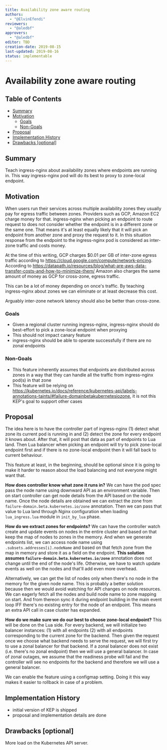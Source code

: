 ```yaml
---
title: Availability zone aware routing
authors:
  - "@ElvinEfendi"
reviewers:
  - "@aledbf"
approvers:
  - "@aledbf"
editor: TBD
creation-date: 2019-08-15
last-updated: 2019-08-16
status: implementable
---
```


# Availability zone aware routing

## Table of Contents

<!-- toc -->
- [Summary](#summary)
- [Motivation](#motivation)
  - [Goals](#goals)
  - [Non-Goals](#non-goals)
- [Proposal](#proposal)
- [Implementation History](#implementation-history)
- [Drawbacks [optional]](#drawbacks-optional)
<!-- /toc -->

## Summary

Teach ingress-nginx about availability zones where endpoints are running in. This way ingress-nginx pod will do its best to proxy to zone-local endpoint.

## Motivation

When users run their services across multiple availability zones they usually pay for egress traffic between zones. Providers such as GCP, Amazon EC2 charge money for that.
ingress-nginx when picking an endpoint to route request to does not consider whether the endpoint is in a different zone or the same one. That means it's at least equally likely
that it will pick an endpoint from another zone and proxy the request to it. In this situation response from the endpoint to the ingress-nginx pod is considered as
inter-zone traffic and costs money.


At the time of this writing, GCP charges $0.01 per GB of inter-zone egress traffic according to https://cloud.google.com/compute/network-pricing.
According to https://datapath.io/resources/blog/what-are-aws-data-transfer-costs-and-how-to-minimize-them/ Amazon also charges the same amount of money as GCP for cross-zone, egress traffic.

This can be a lot of money depending on once's traffic. By teaching ingress-nginx about zones we can eliminate or at least decrease this cost.

Arguably inter-zone network latency should also be better than cross-zone.

### Goals

* Given a regional cluster running ingress-nginx, ingress-nginx should do best-effort to pick a zone-local endpoint when proxying
* This should not impact canary feature
* ingress-nginx should be able to operate successfully if there are no zonal endpoints

### Non-Goals

* This feature inherently assumes that endpoints are distributed across zones in a way that they can handle all the traffic from ingress-nginx pod(s) in that zone
* This feature will be relying on https://kubernetes.io/docs/reference/kubernetes-api/labels-annotations-taints/#failure-domainbetakubernetesiozone, it is not this KEP's goal to support other cases

## Proposal

The idea here is to have the controller part of ingress-nginx
(1) detect what zone its current pod is running in and
(2) detect the zone for every endpoint it knows about.
After that, it will post that data as part of endpoints to Lua land.
Then Lua balancer when picking an endpoint will try to pick zone-local endpoint first and
if there is no zone-local endpoint then it will fall back to current behaviour.

This feature at least, in the beginning, should be optional since it is going to make it harder to reason about the load balancing and not everyone might want that.

**How does controller know what zone it runs in?**
We can have the pod spec pass the node name using downward API as an environment variable.
Then on start controller can get node details from the API based on the node name.
Once the node details are obtained
we can extract the zone from `failure-domain.beta.kubernetes.io/zone` annotation.
Then we can pass that value to Lua land through Nginx configuration
when loading `lua_ingress.lua` module in `init_by_lua` phase.

**How do we extract zones for endpoints?**
We can have the controller watch create and update events on nodes in the entire cluster and based on that keep the map of nodes to zones in the memory.
And when we generate endpoints list, we can access node name using `.subsets.addresses[i].nodeName`
and based on that fetch zone from the map in memory and store it as a field on the endpoint.
__This solution assumes `failure-domain.beta.kubernetes.io/zone`__ annotation does not change until the end of the node's life. Otherwise, we have to
watch update events as well on the nodes and that'll add even more overhead.

Alternatively, we can get the list of nodes only when there's no node in the memory for the given node name. This is probably a better solution
because then we would avoid watching for API changes on node resources. We can eagerly fetch all the nodes and build node name to zone mapping on start.
And from thereon sync it during endpoint building in the main event loop IFF there's no existing entry for the node of an endpoint.
This means an extra API call in case cluster has expanded.

**How do we make sure we do our best to choose zone-local endpoint?**
This will be done on the Lua side. For every backend, we will initialize two balancer instances:
(1) with all endpoints
(2) with all endpoints corresponding to the current zone for the backend.
Then given the request once we choose what backend
needs to serve the request, we will first try to use a zonal balancer for that backend.
If a zonal balancer does not exist (i.e. there's no zonal endpoint)
then we will use a general balancer.
In case of zonal outages, we assume that the readiness probe will fail and the controller will
see no endpoints for the backend and therefore we will use a general balancer.

We can enable the feature using a configmap setting. Doing it this way makes it easier to rollback in case of a problem.

## Implementation History

- initial version of KEP is shipped
- proposal and implementation details are done

## Drawbacks [optional]

More load on the Kubernetes API server.
